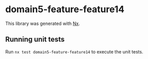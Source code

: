 # domain5-feature-feature14

This library was generated with [Nx](https://nx.dev).

## Running unit tests

Run `nx test domain5-feature-feature14` to execute the unit tests.
